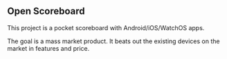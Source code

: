 ## Open Scoreboard

This project is a pocket scoreboard with Android/iOS/WatchOS apps.

The goal is a mass market product.  It beats out the existing devices on the market in features and price.



